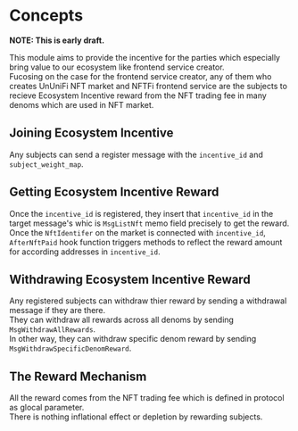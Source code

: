 # Concepts

**NOTE: This is early draft.**

This module aims to provide the incentive for the parties which especially bring value to our ecosystem like frontend service creator.   
Fucosing on the case for the frontend service creator, any of them who creates UnUniFi NFT market and NFTFi frontend service are the subjects to recieve Ecosystem Incentive reward from the NFT trading fee in many denoms which are used in NFT market.

## Joining Ecosystem Incentive

Any subjects can send a register message with the `incentive_id` and `subject_weight_map`.   

## Getting Ecosystem Incentive Reward

Once the `incentive_id` is registered, they insert that `incentive_id` in the target message's whic is `MsgListNft` memo field precisely to get the reward.
Once the `NftIdentifer` on the market is connected with `incentive_id`, `AfterNftPaid` hook function triggers methods to reflect the reward amount for according addresses in `incentive_id`.

## Withdrawing Ecosystem Incentive Reward

Any registered subjects can withdraw thier reward by sending a withdrawal message if they are there.   
They can withdraw all rewards across all denoms by sending `MsgWithdrawAllRewards`.   
In other way, they can withdraw specific denom reward by sending `MsgWithdrawSpecificDenomReward`.

## The Reward Mechanism

All the reward comes from the NFT trading fee which is defined in protocol as glocal parameter.   
There is nothing inflational effect or depletion by rewarding subjects.
